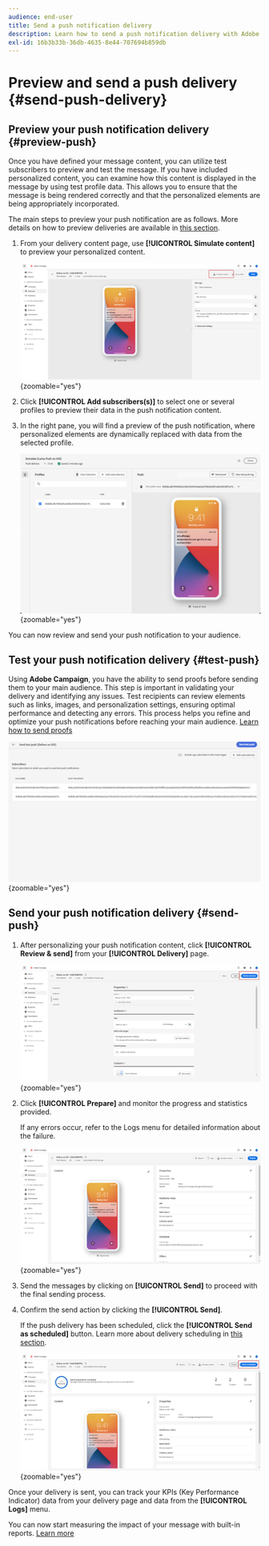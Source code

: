 ```yaml
---
audience: end-user
title: Send a push notification delivery
description: Learn how to send a push notification delivery with Adobe Campaign Web
exl-id: 16b3b33b-36db-4635-8e44-707694b859db
---
```

# Preview and send a push delivery {#send-push-delivery}

## Preview your push notification delivery {#preview-push}

Once you have defined your message content, you can utilize test subscribers to preview and test the message. If you have included personalized content, you can examine how this content is displayed in the message by using test profile data. This allows you to ensure that the message is being rendered correctly and that the personalized elements are being appropriately incorporated.

The main steps to preview your push notification are as follows. More details on how to preview deliveries are available in [this section](../preview-test/preview-content.md).

1. From your delivery content page, use **[!UICONTROL Simulate content]** to preview your personalized content.

    ![](assets/push_send_1.png){zoomable="yes"}

1. Click **[!UICONTROL Add subscribers(s)]** to select one or several profiles to preview their data in the push notification content.


    <!--Once your test subscribers are selected, click **[!UICONTROL Select]**.
    ![](assets/push_send_5.png){zoomable="yes"}-->

1. In the right pane, you will find a preview of the push notification, where personalized elements are dynamically replaced with data from the selected profile.

    ![](assets/push_send_7.png){zoomable="yes"}

You can now review and send your push notification to your audience.

## Test your push notification delivery {#test-push}

Using **Adobe Campaign**, you have the ability to send proofs before sending them to your main audience. This step is important in validating your delivery and identifying any issues. 
Test recipients can review elements such as links, images, and personalization settings, ensuring optimal performance and detecting any errors. This process helps you refine and optimize your push notifications before reaching your main audience. [Learn how to send proofs](../preview-test/test-deliveries.md#subscribers)

![](assets/push_send_6.png){zoomable="yes"}

## Send your push notification delivery {#send-push}

1. After personalizing your push notification content, click **[!UICONTROL Review & send]** from your **[!UICONTROL Delivery]** page.

    ![](assets/push_send_2.png){zoomable="yes"}

1. Click **[!UICONTROL Prepare]** and monitor the progress and statistics provided. 

    If any errors occur, refer to the Logs menu for detailed information about the failure.

    ![](assets/push_send_3.png){zoomable="yes"}

1. Send the messages by clicking on **[!UICONTROL Send]** to proceed with the final sending process. 

1. Confirm the send action by clicking the **[!UICONTROL Send]**. 

    If the push delivery has been scheduled, click the **[!UICONTROL Send as scheduled]** button. Learn more about delivery scheduling in [this section](../msg/gs-messages.md#schedule-the-delivery-sending).

    ![](assets/push_send_4.png){zoomable="yes"}

Once your delivery is sent, you can track your KPIs (Key Performance Indicator) data from your delivery page and data from the **[!UICONTROL Logs]** menu.

You can now start measuring the impact of your message with built-in reports. [Learn more](../reporting/push-report.md)
